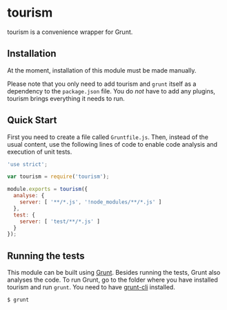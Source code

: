 # tourism

tourism is a convenience wrapper for Grunt.

## Installation

At the moment, installation of this module must be made manually.

Please note that you only need to add tourism and `grunt` itself as a dependency to the `package.json` file. You do *not* have to add any plugins, tourism brings everything it needs to run.

## Quick Start

First you need to create a file called `Gruntfile.js`. Then, instead of the usual content, use the following lines of code to enable code analysis and execution of unit tests.

```javascript
'use strict';

var tourism = require('tourism');

module.exports = tourism({
  analyse: {
    server: [ '**/*.js', '!node_modules/**/*.js' ]
  },
  test: {
    server: [ 'test/**/*.js' ]
  }
});
```

## Running the tests

This module can be built using [Grunt](http://gruntjs.com/). Besides running the tests, Grunt also analyses the code. To run Grunt, go to the folder where you have installed tourism and run `grunt`. You need to have [grunt-cli](https://github.com/gruntjs/grunt-cli) installed.

    $ grunt
